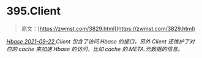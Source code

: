 <!--yml
category: 未分类
date: 0001-01-01 00:00:00
--->

# 395.Client

> 原文：[https://zwmst.com/3829.html](https://zwmst.com/3829.html)

   [ *Hbase* ](https://zwmst.com/hbase)*[ <time datetime="2021-09-23T01:14:46+08:00"> 2021-09-22 </time> ](https://zwmst.com/3829.html)  Client 包含了访问 Hbase 的接口，另外 Client 还维护了对应的 cache 来加速 Hbase 的访问，比如 cache 的.META.元数据的信息。*